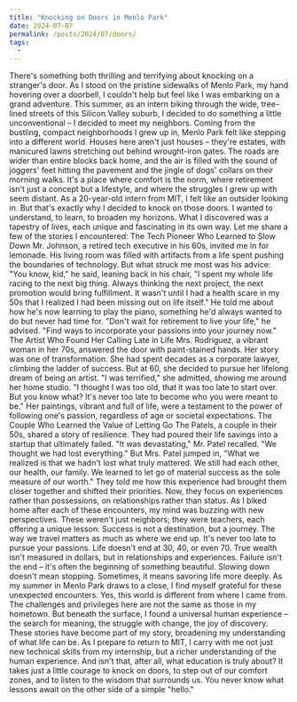 ```yaml
---
title: "Knocking on Doors in Menlo Park"
date: 2024-07-07
permalink: /posts/2024/07/doors/
tags:
  - 
---
```


There's something both thrilling and terrifying about knocking on a stranger's door. As I stood on the pristine sidewalks of Menlo Park, my hand hovering over a doorbell, I couldn't help but feel like I was embarking on a grand adventure. This summer, as an intern biking through the wide, tree-lined streets of this Silicon Valley suburb, I decided to do something a little unconventional – I decided to meet my neighbors.
Coming from the bustling, compact neighborhoods I grew up in, Menlo Park felt like stepping into a different world. Houses here aren't just houses – they're estates, with manicured lawns stretching out behind wrought-iron gates. The roads are wider than entire blocks back home, and the air is filled with the sound of joggers' feet hitting the pavement and the jingle of dogs' collars on their morning walks.
It's a place where comfort is the norm, where retirement isn't just a concept but a lifestyle, and where the struggles I grew up with seem distant. As a 20-year-old intern from MIT, I felt like an outsider looking in. But that's exactly why I decided to knock on those doors. I wanted to understand, to learn, to broaden my horizons.
What I discovered was a tapestry of lives, each unique and fascinating in its own way. Let me share a few of the stories I encountered:
The Tech Pioneer Who Learned to Slow Down
Mr. Johnson, a retired tech executive in his 60s, invited me in for lemonade. His living room was filled with artifacts from a life spent pushing the boundaries of technology. But what struck me most was his advice:
"You know, kid," he said, leaning back in his chair, "I spent my whole life racing to the next big thing. Always thinking the next project, the next promotion would bring fulfillment. It wasn't until I had a health scare in my 50s that I realized I had been missing out on life itself."
He told me about how he's now learning to play the piano, something he'd always wanted to do but never had time for. "Don't wait for retirement to live your life," he advised. "Find ways to incorporate your passions into your journey now."
The Artist Who Found Her Calling Late in Life
Mrs. Rodriguez, a vibrant woman in her 70s, answered the door with paint-stained hands. Her story was one of transformation. She had spent decades as a corporate lawyer, climbing the ladder of success. But at 60, she decided to pursue her lifelong dream of being an artist.
"I was terrified," she admitted, showing me around her home studio. "I thought I was too old, that it was too late to start over. But you know what? It's never too late to become who you were meant to be."
Her paintings, vibrant and full of life, were a testament to the power of following one's passion, regardless of age or societal expectations.
The Couple Who Learned the Value of Letting Go
The Patels, a couple in their 50s, shared a story of resilience. They had poured their life savings into a startup that ultimately failed. "It was devastating," Mr. Patel recalled. "We thought we had lost everything."
But Mrs. Patel jumped in, "What we realized is that we hadn't lost what truly mattered. We still had each other, our health, our family. We learned to let go of material success as the sole measure of our worth."
They told me how this experience had brought them closer together and shifted their priorities. Now, they focus on experiences rather than possessions, on relationships rather than status.
As I biked home after each of these encounters, my mind was buzzing with new perspectives. These weren't just neighbors; they were teachers, each offering a unique lesson:
Success is not a destination, but a journey. The way we travel matters as much as where we end up.
It's never too late to pursue your passions. Life doesn't end at 30, 40, or even 70.
True wealth isn't measured in dollars, but in relationships and experiences.
Failure isn't the end – it's often the beginning of something beautiful.
Slowing down doesn't mean stopping. Sometimes, it means savoring life more deeply.
As my summer in Menlo Park draws to a close, I find myself grateful for these unexpected encounters. Yes, this world is different from where I came from. The challenges and privileges here are not the same as those in my hometown.
But beneath the surface, I found a universal human experience – the search for meaning, the struggle with change, the joy of discovery. These stories have become part of my story, broadening my understanding of what life can be.
As I prepare to return to MIT, I carry with me not just new technical skills from my internship, but a richer understanding of the human experience. And isn't that, after all, what education is truly about?
It takes just a little courage to knock on doors, to step out of our comfort zones, and to listen to the wisdom that surrounds us. You never know what lessons await on the other side of a simple "hello."
